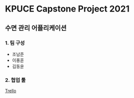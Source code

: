 KPUCE Capstone Project 2021
====================
수면 관리 어플리케이션 
----------------------------
### 1. 팀 구성
* 조남준
* 이풍훈
* 김동윤
### 2. 협업 툴
[Trello](https://trello.com/b/503Fdz34/%EC%88%98%EB%A9%B4-%EA%B4%80%EB%A6%AC-%EC%96%B4%ED%94%8C%EB%A6%AC%EC%BC%80%EC%9D%B4%EC%85%98, "trello link")
